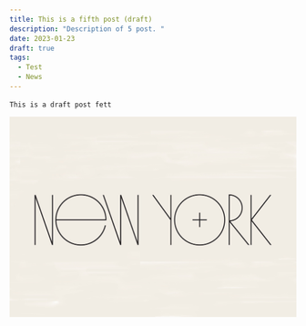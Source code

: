 ```yaml
---
title: This is a fifth post (draft)
description: "Description of 5 post. "
date: 2023-01-23
draft: true
tags:
  - Test
  - News
---
```

`This is a draft post fett`

![](/public/img/IMG_1458.jpeg)